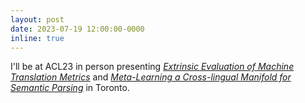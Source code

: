 ```yaml
---
layout: post
date: 2023-07-19 12:00:00-0000
inline: true
---
```

I'll be at ACL23 in person presenting [_Extrinsic Evaluation of Machine Translation Metrics_](https://virtual2023.aclweb.org/paper_P1126.html) and [_Meta-Learning a Cross-lingual Manifold for Semantic Parsing_](https://virtual2023.aclweb.org/paper_T4253.html) in Toronto. 
